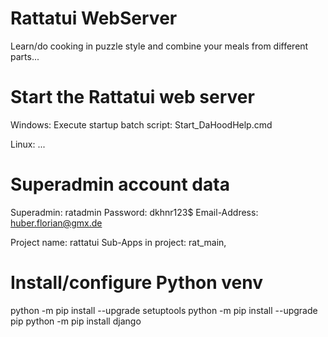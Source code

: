 # Rattatui WebServer
Learn/do cooking in puzzle style and combine your meals from different parts...


# Start the Rattatui web server
Windows: Execute startup batch script: Start_DaHoodHelp.cmd

Linux: ...


# Superadmin account data
Superadmin:		ratadmin
Password:		dkhnr123$
Email-Address:	huber.florian@gmx.de


Project name:			rattatui
Sub-Apps in project:	rat_main, 


# Install/configure Python venv
python -m pip install --upgrade setuptools
python -m pip install --upgrade pip
python -m pip install django

